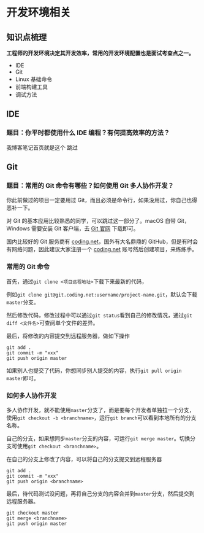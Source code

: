 # 开发环境相关

## 知识点梳理

**工程师的开发环境决定其开发效率，常用的开发环境配置也是面试考查点之一。**



- IDE
- Git
- Linux 基础命令
- 前端构建工具
- 调试方法

## IDE

### 题目：你平时都使用什么 IDE 编程？有何提高效率的方法？

我博客笔记首页就是这个 跳过



## Git

### 题目：常用的 Git 命令有哪些？如何使用 Git 多人协作开发？

你此前做过的项目一定要用过 Git，而且必须是命令行，如果没用过，你自己也得恶补一下。

对 Git 的基本应用比较熟悉的同学，可以跳过这一部分了。macOS 自带 Git，Windows 需要安装 Git 客户端，去 [Git 官网](https://link.juejin.im/?target=https%3A%2F%2Fgit-scm.com%2Fdownload%2Fwin) 下载即可。

国内比较好的 Git 服务商有 [coding.net](http://coding.net/)，国外有大名鼎鼎的 GitHub，但是有时会有网络问题，因此建议大家注册一个 [coding.net](http://coding.net/) 账号然后创建项目，来练练手。



### 常用的 Git 命令

首先，通过`git clone <项目远程地址>`下载下来最新的代码，

例如`git clone git@git.coding.net:username/project-name.git`，默认会下载`master`分支。

然后修改代码，修改过程中可以通过`git status`看到自己的修改情况，通过`git diff <文件名>`可查阅单个文件的差异。

最后，将修改的内容提交到远程服务器，做如下操作

```nginx
git add .
git commit -m "xxx"
git push origin master

```

如果别人也提交了代码，你想同步别人提交的内容，执行`git pull origin master`即可。



### **如何多人协作开发**

多人协作开发，就不能使用`master`分支了，而是要每个开发者单独拉一个分支，使用`git checkout -b <branchname>`，运行`git branch`可以看到本地所有的分支名称。

自己的分支，如果想同步`master`分支的内容，可运行`git merge master`。切换分支可使用`git checkout <branchname>`。

在自己的分支上修改了内容，可以将自己的分支提交到远程服务器

```nginx
git add .
git commit -m "xxx"
git push origin <branchname>
```



最后，待代码测试没问题，再将自己分支的内容合并到`master`分支，然后提交到远程服务器。

```nginx
git checkout master
git merge <branchname>
git push origin master
```

